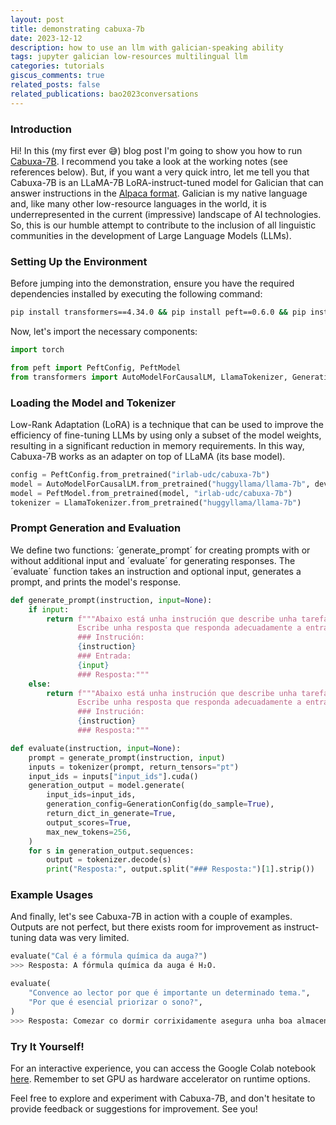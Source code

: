 ```yaml
---
layout: post
title: demonstrating cabuxa-7b
date: 2023-12-12
description: how to use an llm with galician-speaking ability
tags: jupyter galician low-resources multilingual llm
categories: tutorials
giscus_comments: true
related_posts: false
related_publications: bao2023conversations
---
```


### Introduction

Hi! In this (my first ever 😅) blog post I'm going to show you how to run [Cabuxa-7B](https://huggingface.co/irlab-udc/cabuxa-7b). I recommend you take a look at the working notes (see references below). But, if you want a very quick intro, let me tell you that Cabuxa-7B is an LLaMA-7B LoRA-instruct-tuned model for Galician that can answer instructions in the [Alpaca format](https://github.com/tloen/alpaca-lora/blob/main/templates/alpaca.json). Galician is my native language and, like many other low-resource languages in the world, it is underrepresented in the current (impressive) landscape of AI technologies. So, this is our humble attempt to contribute to the inclusion of all linguistic communities in the development of Large Language Models (LLMs).

### Setting Up the Environment

Before jumping into the demonstration, ensure you have the required dependencies installed by executing the following command:

```zsh
pip install transformers==4.34.0 && pip install peft==0.6.0 && pip install sentencepiece==0.1.99
```

Now, let's import the necessary components:

```python
import torch

from peft import PeftConfig, PeftModel
from transformers import AutoModelForCausalLM, LlamaTokenizer, GenerationConfig
```

### Loading the Model and Tokenizer

Low-Rank Adaptation (LoRA) is a technique that can be used to improve the efficiency of fine-tuning LLMs by using only a subset of the model weights, resulting in a significant reduction in memory requirements. In this way, Cabuxa-7B works as an adapter on top of LLaMA (its base model).

```python
config = PeftConfig.from_pretrained("irlab-udc/cabuxa-7b")
model = AutoModelForCausalLM.from_pretrained("huggyllama/llama-7b", device_map="cuda", torch_dtype=torch.float16)
model = PeftModel.from_pretrained(model, "irlab-udc/cabuxa-7b")
tokenizer = LlamaTokenizer.from_pretrained("huggyllama/llama-7b")
```

### Prompt Generation and Evaluation

We define two functions: ´generate_prompt´ for creating prompts with or without additional input and ´evaluate´ for generating responses. The ´evaluate´ function takes an instruction and optional input, generates a prompt, and prints the model's response.

```python
def generate_prompt(instruction, input=None):
    if input:
        return f"""Abaixo está unha instrución que describe unha tarefa, xunto cunha entrada que proporciona máis contexto. 
               Escribe unha resposta que responda adecuadamente a entrada.
               ### Instrución:
               {instruction}
               ### Entrada:
               {input}
               ### Resposta:"""
    else:
        return f"""Abaixo está unha instrución que describe unha tarefa.
               Escribe unha resposta que responda adecuadamente a entrada.
               ### Instrución:
               {instruction}
               ### Resposta:"""
```

```python
def evaluate(instruction, input=None):
    prompt = generate_prompt(instruction, input)
    inputs = tokenizer(prompt, return_tensors="pt")
    input_ids = inputs["input_ids"].cuda()
    generation_output = model.generate(
        input_ids=input_ids,
        generation_config=GenerationConfig(do_sample=True),
        return_dict_in_generate=True,
        output_scores=True,
        max_new_tokens=256,
    )
    for s in generation_output.sequences:
        output = tokenizer.decode(s)
        print("Resposta:", output.split("### Resposta:")[1].strip())
```

### Example Usages

And finally, let's see Cabuxa-7B in action with a couple of examples. Outputs are not perfect, but there exists room for improvement as instruct-tuning data was very limited.

```python
evaluate("Cal é a fórmula química da auga?")
>>> Resposta: A fórmula química da auga é H₂O.
```

```python
evaluate(
    "Convence ao lector por que é importante un determinado tema.",
    "Por que é esencial priorizar o sono?",
)
>>> Resposta: Comezar co dormir corrixidamente asegura unha boa almacenaxe de enerxía, mellora o proceso de aprendizaxe e aumenta a lonxitude de sangra. Desgraciadamente, a maioría das persoas non prioriza o seu sono e, consecuentemente, eles non disfrutan o maior beneficio potencial. Sería importante xestionar un haupaxeo de tiempo para dormir para aumentar a xestion de enerxía e a eficiencia, aforrar tempo para aprender e disfrutar do son, así como aforrar eficiencia física e mental. Devolverá resultados positivos ao teu organismo e, en consecuencia, ao teu benestar!
```

### Try It Yourself!
For an interactive experience, you can access the Google Colab notebook [here](https://colab.research.google.com/drive/1wH2cT7gbUDlcwNOA4OcNs0ptLv99njkA?usp=sharing). Remember to set GPU as hardware accelerator on runtime options.

Feel free to explore and experiment with Cabuxa-7B, and don't hesitate to provide feedback or suggestions for improvement. See you!